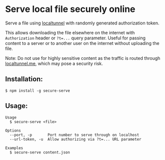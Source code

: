 # Serve local file securely online

Serve a file using [localtunnel](https://github.com/localtunnel/localtunnel) with randomly generated authorization token.

This allows downloading the file elsewhere on the internet with `Authorization` header or `?t=...` query parameter. Useful for passing content to a server or to another user on the internet without uploading the file.

Note: Do not use for highly sensitive content as the traffic is routed through [localtunnel.me](https://localtunnel.me), which may pose a security risk.

## Installation:

```
$ npm install -g secure-serve
```

## Usage:

```
Usage
  $ secure-serve <file>

Options
  --port, -p       Port number to serve through on localhost
  --url-token, -u  Allow authorizing via ?t=... URL parameter

Examples
  $ secure-serve content.json
```
